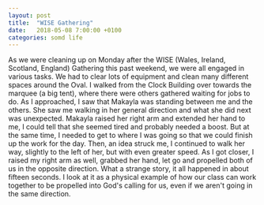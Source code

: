 ```yaml
---
layout: post
title:  "WISE Gathering"
date:   2018-05-08 7:00:00 +0100
categories: somd life
---
```

As we were cleaning up on Monday after the WISE (Wales, Ireland, Scotland, England) Gathering this past weekend, we were all engaged in various tasks. We had to clear lots of equipment and clean many different spaces around the Oval. I walked from the Clock Building over towards the marquee (a big tent), where there were others gathered waiting for jobs to do. As I approached, I saw that Makayla was standing between me and the others. She saw me walking in her general direction and what she did next was unexpected. Makayla raised her right arm and extended her hand to me, I could tell that she seemed tired and probably needed a boost. But at the same time, I needed to get to where I was going so that we could finish up the work for the day. Then, an idea struck me, I continued to walk her way, slightly to the left of her, but with even greater speed. As I got closer, I raised my right arm as well, grabbed her hand, let go and propelled both of us in the opposite direction. What a strange story, it all happened in about fifteen seconds. I look at it as a physical example of how our class can work together to be propelled into God's calling for us, even if we aren't going in the same direction.
